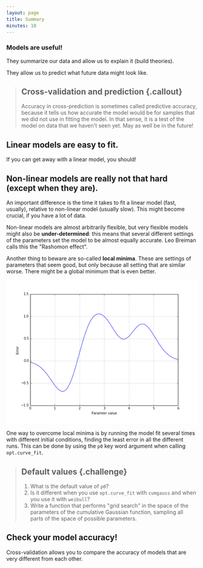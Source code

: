 ```yaml
---
layout: page
title: Summary
minutes: 10
---
```


### Models are useful!

They summarize our data and allow us to explain it (build theories).

They allow us to predict what future data might look like.

> ## Cross-validation and prediction {.callout}
>
> Accuracy in cross-prediction is sometimes called predictive accuracy, because
> it tells us how accurate the model would be for samples that we did not use
> in fitting the model. In that sense, it is a test of the model on data that
> we haven't seen yet. May as well be in the future!

## Linear models are easy to fit.

If you can get away with a linear model, you should!

## Non-linear models are really not that hard (except when they are).

An important difference is the time it takes to fit a linear model (fast,
usually), relative to non-linear model (usually slow). This might become
crucial, if you have a lot of data.

Non-linear models are almost arbitrarily flexible, but very flexible models
might also be **under-determined**: this means that several different settings
of the parameters set the model to be almost equally accurate. Leo Breiman calls
this the "Rashomon effect".

Another thing to beware are so-called **local minima**. These are settings of
parameters that seem good, but only because all setting that are similar worse.
There might be a global minimum that is even better.

![Local and global minima](img/figure10.png)

One way to overcome local minima is by running the model fit several times
with different initial conditions, finding the least error in all the different
runs. This can be done by using the `p0` key word argument when calling
`opt.curve_fit`.

> ## Default values  {.challenge}
>
> 1. What is the default value of `p0`?
> 2. Is it different when you use `opt.curve_fit` with `cumgauss` and when you
> use it with `weibull`?
> 3. Write a function that performs "grid search" in the space of the parameters
> of the cumulative Gaussian function, sampling all parts of the space of
> possible parameters.

## Check your model accuracy!

Cross-validation allows you to compare the accuracy of models that are very
different from each other.
